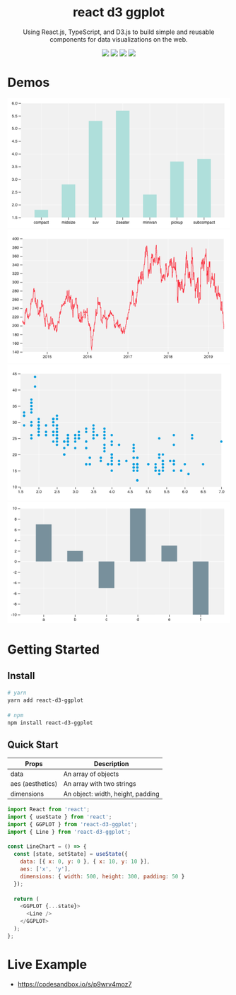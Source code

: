 <h1 align="center">react d3 ggplot</h1>
<p align="center">Using React.js, TypeScript, and D3.js to build simple and reusable components for data visualizations on the web.</p>

<p align="center">
  <img src="https://img.shields.io/npm/l/react-d3-ggplot.svg?color=%230f82bc&style=popout-square">
  <img src="https://img.shields.io/travis/ll2nz/react-d3-ggplot.svg?style=popout-square">
  <img src="https://img.shields.io/npm/v/react-d3-ggplot.svg?style=popout-square">
  <img src="https://img.shields.io/codecov/c/github/ll2nz/react-d3-ggplot.svg?style=popout-square">
</p>

# Demos

<p align="center">
  <img src="./demos/barplot.png">
  <img src="./demos/linechart.png">
  <img src="./demos/scatterplot.png">
  <img src="./demos/barplot-n.png">
</p>

# Getting Started

## Install

```zsh
# yarn
yarn add react-d3-ggplot

# npm
npm install react-d3-ggplot
```

## Quick Start

| Props            | Description                       |
| ---------------- | --------------------------------- |
| data             | An array of objects               |
| aes (aesthetics) | An array with two strings         |
| dimensions       | An object: width, height, padding |

```js
import React from 'react';
import { useState } from 'react';
import { GGPLOT } from 'react-d3-ggplot';
import { Line } from 'react-d3-ggplot';

const LineChart = () => {
  const [state, setState] = useState({
    data: [{ x: 0, y: 0 }, { x: 10, y: 10 }],
    aes: ['x', 'y'],
    dimensions: { width: 500, height: 300, padding: 50 }
  });

  return (
    <GGPLOT {...state}>
      <Line />
    </GGPLOT>
  );
};
```

# Live Example

- https://codesandbox.io/s/p9wrv4moz7
